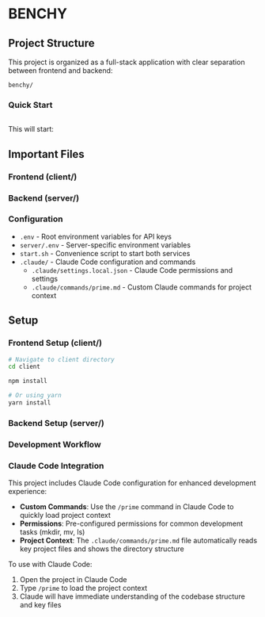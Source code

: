 # BENCHY

## Project Structure

This project is organized as a full-stack application with clear separation between frontend and backend:

```
benchy/

```

### Quick Start

```bash


```

This will start:

## Important Files

### Frontend (client/)

### Backend (server/)

### Configuration

- `.env` - Root environment variables for API keys
- `server/.env` - Server-specific environment variables
- `start.sh` - Convenience script to start both services
- `.claude/` - Claude Code configuration and commands
  - `.claude/settings.local.json` - Claude Code permissions and settings
  - `.claude/commands/prime.md` - Custom Claude commands for project context

## Setup

### Frontend Setup (client/)

```bash
# Navigate to client directory
cd client

npm install

# Or using yarn
yarn install

```

### Backend Setup (server/)

### Development Workflow

### Claude Code Integration

This project includes Claude Code configuration for enhanced development experience:

- **Custom Commands**: Use the `/prime` command in Claude Code to quickly load project context
- **Permissions**: Pre-configured permissions for common development tasks (mkdir, mv, ls)
- **Project Context**: The `.claude/commands/prime.md` file automatically reads key project files and shows the directory structure

To use with Claude Code:

1. Open the project in Claude Code
2. Type `/prime` to load the project context
3. Claude will have immediate understanding of the codebase structure and key files
